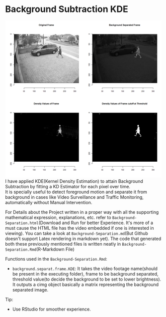 # Background Subtraction KDE
![](Background-Separation_files/figure-html/background_sep_frame_plot-1.png)
I have applied KDE(Kernel Density Estimation) to attain Background Subtraction by fitting a KD Estimator for each pixel over time.\
It is specially useful to detect foreground motion and separate it from background in cases like Video Surveillance and Traffic Monitoring, automatically without Manual Intervention.

For Details about the Project written in a proper way with all the supporting mathematical expression, explanations, etc. refer to `Background-Separation.html`(Download and Run for better Experience. It's more of a must cause the HTML file has the video embedded if one is interested in viewing). You can take a look at `Background-Separation.md`(But Github doesn't support Latex rendering in markdown yet). The code that generated both these previously mentioned files is written neatly in `Background-Separation.Rmd`(R-Markdown File)

Functions used in the `Background-Separation.Rmd`:
- `background.separat.frame.KDE`: It takes the video footage name(should be present in the executing folder), frame to be background separated, threshold value(to decide the background to be set to lower brightness). It outputs a cimg object basically a matrix representing the background separated image.

Tip:
- Use RStudio for smoother experience.

